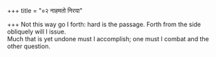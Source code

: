 +++
title = "०२ नाहमतो निरया"

+++
Not this way go I forth: hard is the passage. Forth from the side obliquely will I issue.  
     Much that is yet undone must I accomplish; one must I combat and the other question.